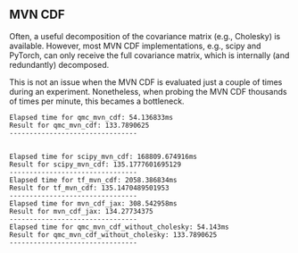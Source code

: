 ## MVN CDF

Often, a useful decomposition of the covariance matrix (e.g., Cholesky) is available. However, most MVN CDF implementations, e.g., scipy and PyTorch, can only receive the full covariance matrix, which is internally (and redundantly) decomposed. 

This is not an issue when the MVN CDF is evaluated just a couple of times during an experiment. Nonetheless, when probing the MVN CDF thousands of times per minute, this becames a bottleneck. 


```
Elapsed time for qmc_mvn_cdf: 54.136833ms
Result for qmc_mvn_cdf: 133.7890625
--------------------------------


Elapsed time for scipy_mvn_cdf: 168809.674916ms
Result for scipy_mvn_cdf: 135.1777601695129
--------------------------------
Elapsed time for tf_mvn_cdf: 2058.386834ms
Result for tf_mvn_cdf: 135.1470489501953
--------------------------------
Elapsed time for mvn_cdf_jax: 308.542958ms
Result for mvn_cdf_jax: 134.27734375
--------------------------------
Elapsed time for qmc_mvn_cdf_without_cholesky: 54.143ms
Result for qmc_mvn_cdf_without_cholesky: 133.7890625
--------------------------------
```

